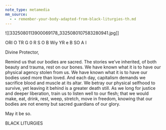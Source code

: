 ```yaml
---
note_type: metamedia
mm_source:
  - - remember-your-body-adapted-from-black-liturgies-th.md
---
```


![[3325080113900069178_3325080107583280941.jpg]]

ORI O TR G
0 R S O B Wiy YR e B SO A I

Divine Protector,

Remind us that our bodies are sacred. The stories
we’ve inherited, of both beauty and trauma, rest on
our bones. We have known what it is to have our
physical agency stolen from us. We have known
what it is to have our bodies used more than loved.
And each day, capitalism demands we sacrifice blood
and muscle at its altar. We betray our physical
selfhood to survive, yet leaving it behind is a greater
death still. As we long for justice and deeper
liberation, train us to listen well to our flesh; that
we would make, eat, drink, rest, weep, stretch, move
in freedom, knowing that our bodies are not enemy
but sacred guardians of our glory.

May it be so.

BLACK LITURGIES

